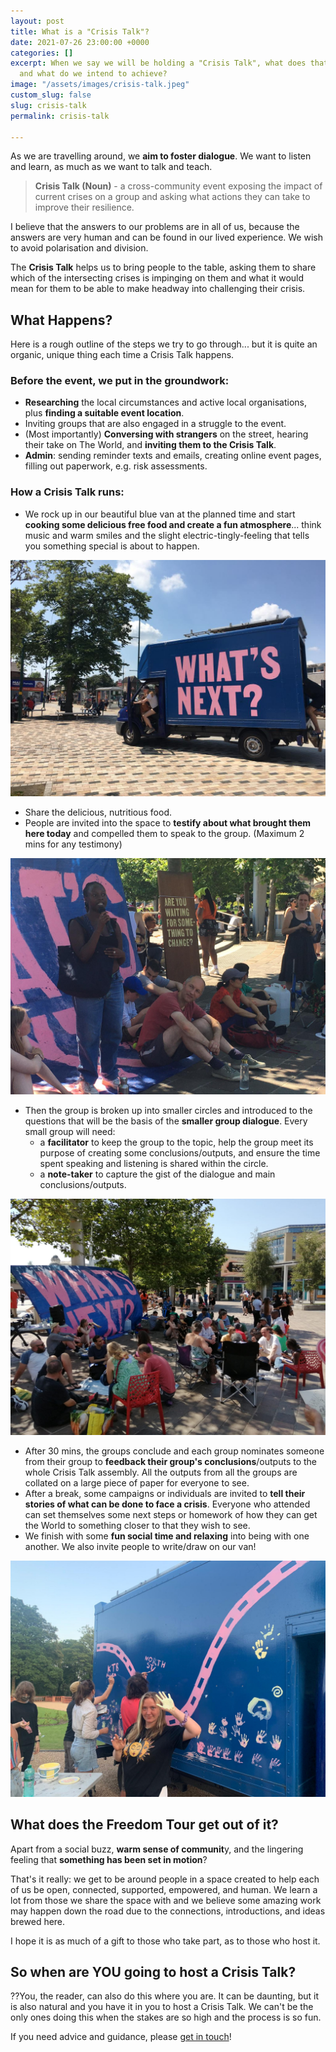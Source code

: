 ```yaml
---
layout: post
title: What is a "Crisis Talk"?
date: 2021-07-26 23:00:00 +0000
categories: []
excerpt: When we say we will be holding a "Crisis Talk", what does that look like
  and what do we intend to achieve?
image: "/assets/images/crisis-talk.jpeg"
custom_slug: false
slug: crisis-talk
permalink: crisis-talk

---
```

As we are travelling around, we **aim to foster dialogue**. We want to listen and learn, as much as we want to talk and teach.

> **Crisis Talk (Noun)** - a cross-community event exposing the impact of current crises on a group and asking what actions they can take to improve their resilience.

I believe that the answers to our problems are in all of us, because the answers are very human and can be found in our lived experience. We wish to avoid polarisation and division.

The **Crisis Talk** helps us to bring people to the table, asking them to share which of the intersecting crises is impinging on them and what it would mean for them to be able to make headway into challenging their crisis.

## What Happens?

Here is a rough outline of the steps we try to go through... but it is quite an organic, unique thing each time a Crisis Talk happens.

### Before the event, we put in the groundwork:

* **Researching** the local circumstances and active local organisations, plus **finding a suitable event location**.
* Inviting groups that are also engaged in a struggle to the event.
* (Most importantly) **Conversing with strangers** on the street, hearing their take on The World, and **inviting them to the Crisis Talk**.
* **Admin**: sending reminder texts and emails, creating online event pages, filling out paperwork, e.g. risk assessments.

### How a Crisis Talk runs:

* We rock up in our beautiful blue van at the planned time and start **cooking some delicious free food and create a fun atmosphere**... think music and warm smiles and the slight electric-tingly-feeling that tells you something special is about to happen.

![](/assets/images/rock-up.jpeg)

* Share the delicious, nutritious food.
* People are invited into the space to **testify about what brought them here today** and compelled them to speak to the group. (Maximum 2 mins for any testimony)

![](/assets/images/testimony.jpeg)

* Then the group is broken up into smaller circles and introduced to the questions that will be the basis of the **smaller group dialogue**. Every small group will need:
  * a **facilitator** to keep the group to the topic, help the group meet its purpose of creating some conclusions/outputs, and ensure the time spent speaking and listening is shared within the circle.
  * a **note-taker** to capture the gist of the dialogue and main conclusions/outputs.

![](/assets/images/groups.jpeg)

* After 30 mins, the groups conclude and each group nominates someone from their group to **feedback their group's conclusions**/outputs to the whole Crisis Talk assembly. All the outputs from all the groups are collated on a large piece of paper for everyone to see.
* After a break, some campaigns or individuals are invited to **tell their stories of what can be done to face a crisis**. Everyone who attended can set themselves some next steps or homework of how they can get the World to something closer to that they wish to see.
* We finish with some **fun social time and relaxing** into being with one another. We also invite people to write/draw on our van!

![](/assets/images/creative.jpeg)

## What does the Freedom Tour get out of it?

Apart from a social buzz, **warm sense of communit**y, and the lingering feeling that **something has been set in motion**?

That's it really: we get to be around people in a space created to help each of us be open, connected, supported, empowered, and human. We learn a lot from those we share the space with and we believe some amazing work may happen down the road due to the connections, introductions, and ideas brewed here.

I hope it is as much of a gift to those who take part, as to those who host it.

## So when are YOU going to host a Crisis Talk?

??You, the reader, can also do this where you are. It can be daunting, but it is also natural and you have it in you to host a Crisis Talk. We can't be the only ones doing this when the stakes are so high and the process is so fun.

If you need advice and guidance, please [get in touch](https://freedomtour.uk/join-us/)!